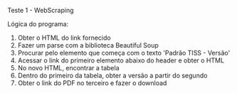 Teste 1 - WebScraping

Lógica do programa:
1. Obter o HTML do link fornecido
2. Fazer um parse com a biblioteca Beautiful Soup
3. Procurar pelo elemento que começa com o texto 'Padrão TISS - Versão'
4. Acessar o link do primeiro elemento abaixo do header e obter o HTML
5. No novo HTML, encontrar a tabela
6. Dentro do primeiro <tr> da tabela, obter a versão a partir do segundo <td>
7. Obter o link do PDF no terceiro <td> e fazer o download
